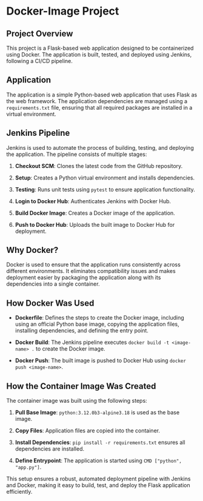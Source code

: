 
Docker-Image Project
====================

Project Overview
----------------

This project is a Flask-based web application designed to be containerized using Docker. The application is built, tested, and deployed using Jenkins, following a CI/CD pipeline.

Application
-----------

The application is a simple Python-based web application that uses Flask as the web framework. The application dependencies are managed using a `requirements.txt` file, ensuring that all required packages are installed in a virtual environment.

Jenkins Pipeline
----------------

Jenkins is used to automate the process of building, testing, and deploying the application. The pipeline consists of multiple stages:

1.  **Checkout SCM**: Clones the latest code from the GitHub repository.

2.  **Setup**: Creates a Python virtual environment and installs dependencies.

3.  **Testing**: Runs unit tests using `pytest` to ensure application functionality.

4.  **Login to Docker Hub**: Authenticates Jenkins with Docker Hub.

5.  **Build Docker Image**: Creates a Docker image of the application.

6.  **Push to Docker Hub**: Uploads the built image to Docker Hub for deployment.

Why Docker?
-----------

Docker is used to ensure that the application runs consistently across different environments. It eliminates compatibility issues and makes deployment easier by packaging the application along with its dependencies into a single container.

How Docker Was Used
-------------------

-   **Dockerfile**: Defines the steps to create the Docker image, including using an official Python base image, copying the application files, installing dependencies, and defining the entry point.

-   **Docker Build**: The Jenkins pipeline executes `docker build -t <image-name> .` to create the Docker image.

-   **Docker Push**: The built image is pushed to Docker Hub using `docker push <image-name>`.

How the Container Image Was Created
-----------------------------------

The container image was built using the following steps:

1.  **Pull Base Image**: `python:3.12.0b3-alpine3.18` is used as the base image.

2.  **Copy Files**: Application files are copied into the container.

3.  **Install Dependencies**: `pip install -r requirements.txt` ensures all dependencies are installed.

4.  **Define Entrypoint**: The application is started using `CMD ["python", "app.py"]`.

This setup ensures a robust, automated deployment pipeline with Jenkins and Docker, making it easy to build, test, and deploy the Flask application efficiently.